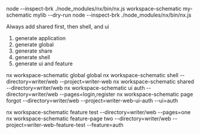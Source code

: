 node --inspect-brk ./node_modules/nx/bin/nx.js workspace-schematic my-schematic mylib --dry-run
node --inspect-brk ./node_modules/nx/bin/nx.js


Always add shared first, then shell, and ui

1) generate application
2) generate global
3) generate share
4) generate shell
5) generate ui and feature

nx workspace-schematic global global
nx workspace-schematic shell --directory=writer/web --project=writer-web 
nx workspace-schematic shared --directory=writer/web
nx workspace-schematic ui auth --directory=writer/web --pages=login,register
nx workspace-schematic page forgot --directory=writer/web --project=writer-web-ui-auth --ui=auth

nx workspace-schematic feature test --directory=writer/web --pages=one
nx workspace-schematic feature-page two --directory=writer/web --project=writer-web-feature-test --feature=auth


